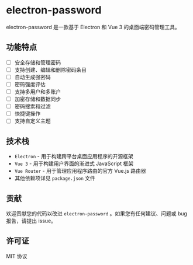 # electron-password

electron-password 是一款基于 Electron 和 Vue 3 的桌面端密码管理工具。

## 功能特点

* [ ] 安全存储和管理密码
* [ ] 支持创建、编辑和删除密码条目
* [ ] 自动生成强密码
* [ ] 密码强度评估
* [ ] 支持多用户和多账户
* [ ] 加密存储和数据同步
* [ ] 密码搜索和过滤
* [ ] 快捷键操作
* [ ] 支持自定义主题

## 技术栈

* `Electron` - 用于构建跨平台桌面应用程序的开源框架
* `Vue 3` - 用于构建用户界面的渐进式 JavaScript 框架
* `Vue Router` - 用于管理应用程序路由的官方 Vue.js 路由器
* 其他依赖项详见 `package.json` 文件

## 贡献

欢迎贡献您的代码以改进 `electron-password` 。如果您有任何建议、问题或 bug 报告，请提出 issue。

## 许可证

MIT 协议
